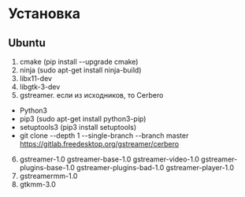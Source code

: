 # Установка

## Ubuntu
1. cmake (pip install --upgrade cmake)
2. ninja (sudo apt-get install ninja-build)
3. libx11-dev
4. libgtk-3-dev
5. gstreamer. если из исходников, то Cerbero
  - Python3 
  - pip3 (sudo apt-get install python3-pip)
  - setuptools3 (pip3 install setuptools)
  - git clone --depth 1 --single-branch --branch master https://gitlab.freedesktop.org/gstreamer/cerbero
6. gstreamer-1.0 gstreamer-base-1.0 gstreamer-video-1.0 gstreamer-plugins-base-1.0 gstreamer-plugins-bad-1.0 gstreamer-player-1.0
7. gstreamermm-1.0
8. gtkmm-3.0

